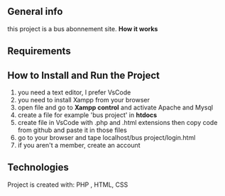  ## General info
 this project is a bus abonnement site.
 **How it works**
 ## Requirements
 ## How to Install and Run the Project
 1. you need a text editor, l prefer VsCode
 2. you need to install Xampp from your browser
 3. open file and go to **Xampp control** and activate Apache and Mysql
 4. create a file for example 'bus project' in **htdocs**
 5. create file in VsCode with .php and .html extensions then copy code from github and paste it in those files
 6. go to your browser and tape localhost/bus project/login.html
 7. if you aren't a member, create an account 
 ## Technologies
Project is created with:
PHP , HTML, CSS
